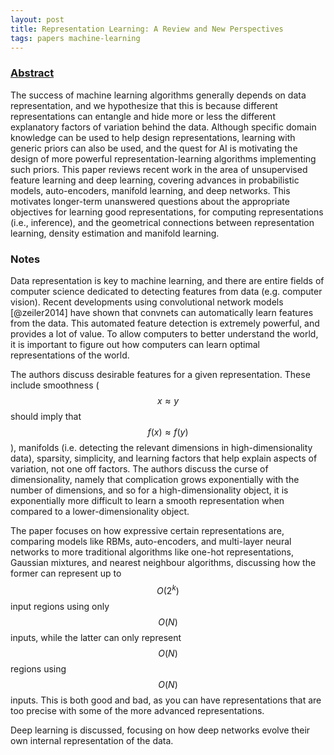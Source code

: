 ```yaml
---
layout: post
title: Representation Learning: A Review and New Perspectives
tags: papers machine-learning
---
```


### [Abstract](https://arxiv.org/abs/1206.5538)

The success of machine learning algorithms generally depends on data
representation, and we hypothesize that this is because different
representations can entangle and hide more or less the different explanatory
factors of variation behind the data. Although specific domain knowledge can be
used to help design representations, learning with generic priors can also be
used, and the quest for AI is motivating the design of more powerful
representation-learning algorithms implementing such priors. This paper reviews
recent work in the area of unsupervised feature learning and deep learning,
covering advances in probabilistic models, auto-encoders, manifold learning, and
deep networks. This motivates longer-term unanswered questions about the
appropriate objectives for learning good representations, for computing
representations (i.e., inference), and the geometrical connections between
representation learning, density estimation and manifold learning.

### Notes

Data representation is key to machine learning, and there are entire fields of
computer science dedicated to detecting features from data (e.g. computer
vision). Recent developments using convolutional network models [@zeiler2014]
have shown that convnets can automatically learn features from the data. This
automated feature detection is extremely powerful, and provides a lot of value.
To allow computers to better understand the world, it is important to figure out
how computers can learn optimal representations of the world.

The authors discuss desirable features for a given representation. These
include smoothness ($$x \approx y$$ should imply that $$f(x) \approx f(y)$$),
manifolds (i.e. detecting the relevant dimensions in high-dimensionality data),
sparsity, simplicity, and learning factors that help explain aspects of
variation, not one off factors. The authors discuss the curse of
dimensionality, namely that complication grows exponentially with the number
of dimensions, and so for a high-dimensionality object, it is exponentially
more difficult to learn a smooth representation when compared to a
lower-dimensionality object.

The paper focuses on how expressive certain representations are, comparing
models like RBMs, auto-encoders, and multi-layer neural networks to more
traditional algorithms like one-hot representations, Gaussian mixtures, and
nearest neighbour algorithms, discussing how the former can represent up to
$$O(2^k)$$ input regions using only $$O(N)$$ inputs, while the latter can
only represent $$O(N)$$ regions using $$O(N)$$ inputs. This is both good and
bad, as you can have representations that are too precise with some of the more
advanced representations.

Deep learning is discussed, focusing on how deep networks evolve their own
internal representation of the data.
